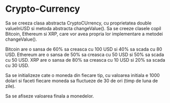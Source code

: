 # Crypto-Currency
Sa se creeza clasa abstracta CryptoCUrrency, cu proprietatea double valueInUSD si metoda abstracta changeValue().
Sa se creeze clasele copil Bitcoin, Ethereum si XRP, care vor avea propria lor implementare a metodei changeValue().

Bitcoin are o sansa de 60% sa creasca cu 100 USD si 40% sa scada cu 80 USD.
Ethereum are o sansa de 50% sa creasca cu 50 USD si 50% sa scada cu 50 USD.
XRP are o sansa de 80% sa creasca cu 10 USD si 20% sa scada cu 30 USD.

Sa se initializeze cate o moneda din fiecare tip, cu valoarea initiala e 1000 dolari si faceti fiecare moneda sa fluctueze de 30 de ori (timp de luna de zile).

Sa se afiseze valoarea finala a monedelor.
